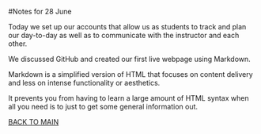 #Notes for 28 June

Today we set up our accounts that allow us as students to track and plan our day-to-day as well as to communicate with the instructor and each other.

We discussed GitHub and created our first live webpage using Markdown.

Markdown is a simplified version of HTML that focuses on content delivery and less on intense functionality or aesthetics.

It prevents you from having to learn a large amount of HTML syntax when all you need is to just to get some general information out.



[BACK TO MAIN](README.md)
